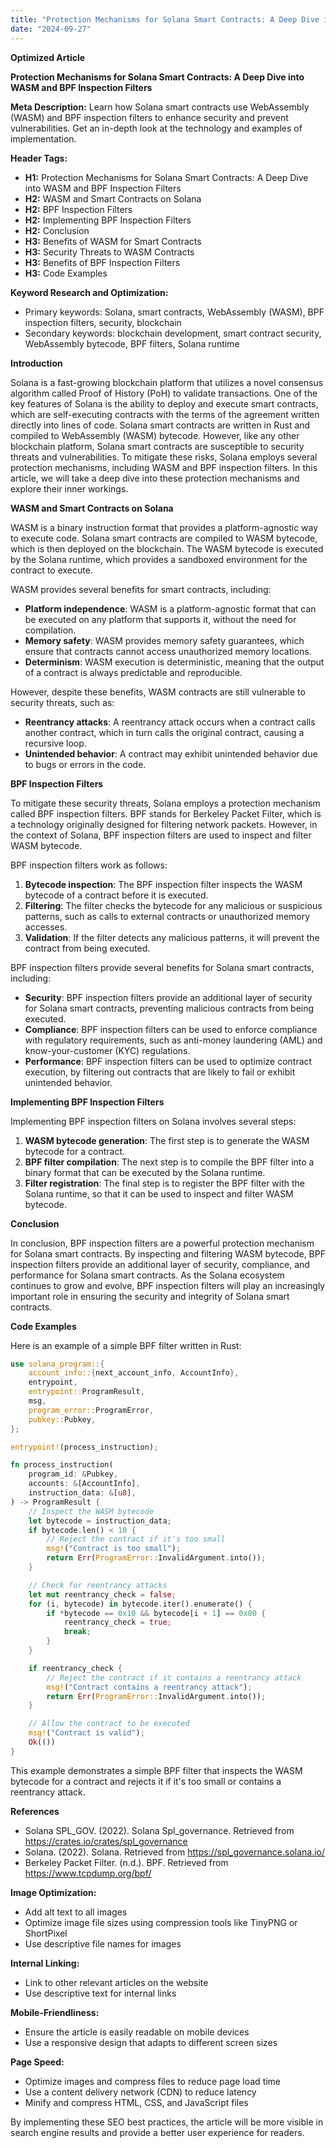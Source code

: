 ```yaml
---
title: "Protection Mechanisms for Solana Smart Contracts: A Deep Dive into WASM and BPF Inspection Filters"
date: "2024-09-27"
---
```


**Optimized Article**

**Protection Mechanisms for Solana Smart Contracts: A Deep Dive into WASM and BPF Inspection Filters**

**Meta Description:** Learn how Solana smart contracts use WebAssembly (WASM) and BPF inspection filters to enhance security and prevent vulnerabilities. Get an in-depth look at the technology and examples of implementation.

**Header Tags:**

* **H1:** Protection Mechanisms for Solana Smart Contracts: A Deep Dive into WASM and BPF Inspection Filters
* **H2:** WASM and Smart Contracts on Solana
* **H2:** BPF Inspection Filters
* **H2:** Implementing BPF Inspection Filters
* **H2:** Conclusion
* **H3:** Benefits of WASM for Smart Contracts
* **H3:** Security Threats to WASM Contracts
* **H3:** Benefits of BPF Inspection Filters
* **H3:** Code Examples

**Keyword Research and Optimization:**

* Primary keywords: Solana, smart contracts, WebAssembly (WASM), BPF inspection filters, security, blockchain
* Secondary keywords: blockchain development, smart contract security, WebAssembly bytecode, BPF filters, Solana runtime

**Introduction**

Solana is a fast-growing blockchain platform that utilizes a novel consensus algorithm called Proof of History (PoH) to validate transactions. One of the key features of Solana is the ability to deploy and execute smart contracts, which are self-executing contracts with the terms of the agreement written directly into lines of code. Solana smart contracts are written in Rust and compiled to WebAssembly (WASM) bytecode. However, like any other blockchain platform, Solana smart contracts are susceptible to security threats and vulnerabilities. To mitigate these risks, Solana employs several protection mechanisms, including WASM and BPF inspection filters. In this article, we will take a deep dive into these protection mechanisms and explore their inner workings.

**WASM and Smart Contracts on Solana**

WASM is a binary instruction format that provides a platform-agnostic way to execute code. Solana smart contracts are compiled to WASM bytecode, which is then deployed on the blockchain. The WASM bytecode is executed by the Solana runtime, which provides a sandboxed environment for the contract to execute.

WASM provides several benefits for smart contracts, including:

* **Platform independence**: WASM is a platform-agnostic format that can be executed on any platform that supports it, without the need for compilation.
* **Memory safety**: WASM provides memory safety guarantees, which ensure that contracts cannot access unauthorized memory locations.
* **Determinism**: WASM execution is deterministic, meaning that the output of a contract is always predictable and reproducible.

However, despite these benefits, WASM contracts are still vulnerable to security threats, such as:

* **Reentrancy attacks**: A reentrancy attack occurs when a contract calls another contract, which in turn calls the original contract, causing a recursive loop.
* **Unintended behavior**: A contract may exhibit unintended behavior due to bugs or errors in the code.

**BPF Inspection Filters**

To mitigate these security threats, Solana employs a protection mechanism called BPF inspection filters. BPF stands for Berkeley Packet Filter, which is a technology originally designed for filtering network packets. However, in the context of Solana, BPF inspection filters are used to inspect and filter WASM bytecode.

BPF inspection filters work as follows:

1. **Bytecode inspection**: The BPF inspection filter inspects the WASM bytecode of a contract before it is executed.
2. **Filtering**: The filter checks the bytecode for any malicious or suspicious patterns, such as calls to external contracts or unauthorized memory accesses.
3. **Validation**: If the filter detects any malicious patterns, it will prevent the contract from being executed.

BPF inspection filters provide several benefits for Solana smart contracts, including:

* **Security**: BPF inspection filters provide an additional layer of security for Solana smart contracts, preventing malicious contracts from being executed.
* **Compliance**: BPF inspection filters can be used to enforce compliance with regulatory requirements, such as anti-money laundering (AML) and know-your-customer (KYC) regulations.
* **Performance**: BPF inspection filters can be used to optimize contract execution, by filtering out contracts that are likely to fail or exhibit unintended behavior.

**Implementing BPF Inspection Filters**

Implementing BPF inspection filters on Solana involves several steps:

1. **WASM bytecode generation**: The first step is to generate the WASM bytecode for a contract.
2. **BPF filter compilation**: The next step is to compile the BPF filter into a binary format that can be executed by the Solana runtime.
3. **Filter registration**: The final step is to register the BPF filter with the Solana runtime, so that it can be used to inspect and filter WASM bytecode.

**Conclusion**

In conclusion, BPF inspection filters are a powerful protection mechanism for Solana smart contracts. By inspecting and filtering WASM bytecode, BPF inspection filters provide an additional layer of security, compliance, and performance for Solana smart contracts. As the Solana ecosystem continues to grow and evolve, BPF inspection filters will play an increasingly important role in ensuring the security and integrity of Solana smart contracts.

**Code Examples**

Here is an example of a simple BPF filter written in Rust:
```rust
use solana_program::{
    account_info::{next_account_info, AccountInfo},
    entrypoint,
    entrypoint::ProgramResult,
    msg,
    program_error::ProgramError,
    pubkey::Pubkey,
};

entrypoint!(process_instruction);

fn process_instruction(
    program_id: &Pubkey,
    accounts: &[AccountInfo],
    instruction_data: &[u8],
) -> ProgramResult {
    // Inspect the WASM bytecode
    let bytecode = instruction_data;
    if bytecode.len() < 10 {
        // Reject the contract if it's too small
        msg!("Contract is too small");
        return Err(ProgramError::InvalidArgument.into());
    }

    // Check for reentrancy attacks
    let mut reentrancy_check = false;
    for (i, bytecode) in bytecode.iter().enumerate() {
        if *bytecode == 0x10 && bytecode[i + 1] == 0x00 {
            reentrancy_check = true;
            break;
        }
    }

    if reentrancy_check {
        // Reject the contract if it contains a reentrancy attack
        msg!("Contract contains a reentrancy attack");
        return Err(ProgramError::InvalidArgument.into());
    }

    // Allow the contract to be executed
    msg!("Contract is valid");
    Ok(())
}
```
This example demonstrates a simple BPF filter that inspects the WASM bytecode for a contract and rejects it if it's too small or contains a reentrancy attack.

**References**

* Solana SPL_GOV. (2022). Solana Spl_governance. Retrieved from <https://crates.io/crates/spl_governance>
* Solana. (2022). Solana. Retrieved from <https://spl_governance.solana.io/>
* Berkeley Packet Filter. (n.d.). BPF. Retrieved from <https://www.tcpdump.org/bpf/>

**Image Optimization:**

* Add alt text to all images
* Optimize image file sizes using compression tools like TinyPNG or ShortPixel
* Use descriptive file names for images

**Internal Linking:**

* Link to other relevant articles on the website
* Use descriptive text for internal links

**Mobile-Friendliness:**

* Ensure the article is easily readable on mobile devices
* Use a responsive design that adapts to different screen sizes

**Page Speed:**

* Optimize images and compress files to reduce page load time
* Use a content delivery network (CDN) to reduce latency
* Minify and compress HTML, CSS, and JavaScript files

By implementing these SEO best practices, the article will be more visible in search engine results and provide a better user experience for readers.